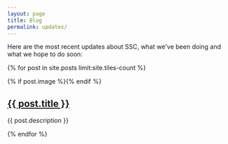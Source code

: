 ```yaml
---
layout: page
title: Blog
permalink: updates/
---
```


Here are the most recent updates about SSC, what we've been doing and what we hope to do soon:

<!-- Inject posts from _post here using for loop in ruby. -->
{% for post in site.posts limit:site.tiles-count %}

<section class="spotlight">
	<div class="image">{% if post.image %}<img src="{% if site.featured-image-source %}{{ post.image | prepend: site.featured-image-source | absolute_url }}{% else %}{{ "" | absolute_url }}/assets/images/{{ post.image }}{% endif %}" alt="" />{% endif %}</div>
	<div class="content">
		<h2><a href="{{ post.url | relative_url }}" class="link">{{ post.title }}</a></h2>
		<p>{{ post.description }}</p>
	</div>
</section>

{% endfor %}
